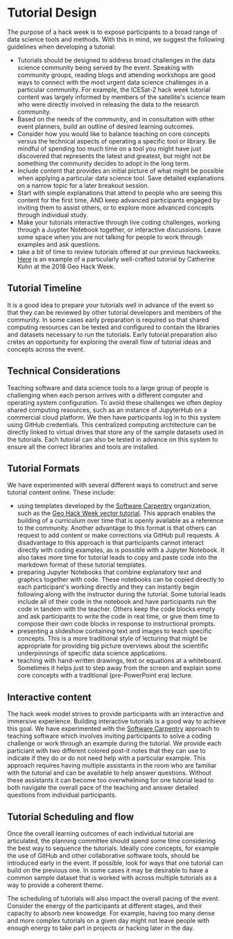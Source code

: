 # Tutorial Design

The purpose of a hack week is to expose participants to a broad range of data science tools and methods. With this in mind, we suggest the following guidelines when developing a tutorial:

* Tutorials should be designed to address broad challenges in the data science community being served by the event. Speaking with community groups, reading blogs and attending workshops are good ways to connect with the most urgent data science challenges in a particular community. For example, the ICESat-2 hack week tutorial content was largely informed by members of the satellite's science team who were directly involved in releasing the data to the research community. 
* Based on the needs of the community, and in consultation with other event planners, build an outline of desired learning outcomes.  
* Consider how you would like to balance teaching on core concepts versus the technical aspects of operating a specific tool or library. Be mindful of spending too much time on a tool you might have just discovered that represents the latest and greatest, but might not be something the community decides to adopt in the long term. 
* Include content that provides an initial picture of what might be possible when applying a particular data science tool. Save detailed explanations on a narrow topic for a later breakout session.
* Start with simple explanations that attend to people who are seeing this content for the first time, AND keep advanced participants engaged by inviting them to assist others, or to explore more advanced concepts through individual study.
* Make your tutorials interactive through live coding challenges, working through a Juypter Notebook together, or interactive discussions. Leave some space when you are not talking for people to work through examples and ask questions. 
* take a bit of time to review tutorials offered at our previous hackweeks. [Here](https://www.youtube.com/watch?v=VMJ1ZO48cwU) is an example of a particularly well-crafted tutorial by Catherine Kuhn at the 2018 Geo Hack Week.

## Tutorial Timeline

It is a good idea to prepare your tutorials well in advance of the event so that they can be reviewed by other tutorial developers and members of the community. In some cases early preparation is required so that shared computing resources can be tested and configured to contain the libraries and datasets necessary to run the tutorials. Early tutorial preparation also cretes an opportunity for exploring the overall flow of tutorial ideas and concepts across the event. 

## Technical Considerations

Teaching software and data science tools to a large group of people is challenging when each person arrives with a different computer and operating system configuration. To avoid these challenges we often deploy shared computing resources, such as an instance of JupyterHub on a commercial cloud platform. We then have participants log in to this system using GitHub credentials. This centralized computing architecture can be directly linked to virtual drives that store any of the sample datasets used in the tutorials. Each tutorial can also be tested in advance on this system to ensure all the correct libraries and tools are installed.

## Tutorial Formats

We have experimented with several different ways to construct and serve tutorial content online. These include:

* using templates developed by the [Software Carpentry](https://software-carpentry.org/) organization, such as the [Geo Hack Week vector tutorial](https://github.com/geohackweek/vector). This apprach enables the building of a curriculum over time that is openly available as a reference to the community. Another advantage to this format is that others can request to add content or make corrections via GitHub pull requests. A disadvantage to this approach is that participants cannot interact directly with coding examples, as is possible with a Jupyter Notebook. It also takes more time for tutorial leads to copy and paste code into the markdown format of these tutorial templates.   
* preparing Jupyter Notebooks that combine explanatory text and graphics together with code. These notebooks can be copied directly to each participant's working directly and they can instantly begin following along with the instructor during the tutorial. Some tutorial leads include all of their code in the notebook and have participants run the code in tandem with the teacher. Others keep the code blocks empty and ask participants to write the code in real time, or give them time to compose their own code blocks in response to instructional prompts.
* presenting a slideshow containing text and images to teach specific concepts. This is a more traditional style of lecturing that might be appropriate for providing big picture overviews about the scientific underpinnings of specific data science applications.
* teaching with hand-written drawings, text or equations at a whiteboard. Sometimes it helps just to step away from the screen and explain some core concepts with a traditional (pre-PowerPoint era) lecture.

## Interactive content

The hack week model strives to provide participants with an interactive and immersive experience. Building interactive tutorials is a good way to achieve this goal. We have experimented with the [Software Carpentry](https://software-carpentry.org/) approach to teaching software which involves inviting participants to solve a coding challenge or work through an example during the tutorial. We provide each particiant with two different colored post-it notes that they can use to indicate if they do or do not need help with a particular example. This approach requires having multiple assistants in the room who are familiar with the tutorial and can be available to help answer questions. Without these assistants it can become too overwhelming for one tutorial lead to both navigate the overall pace of the teaching and answer detailed questions from individual participants. 

## Tutorial Scheduling and flow

Once the overall learning outcomes of each individual tutorial are articulated, the planning committee should spend some time considering the best way to sequence the tutorials. Ideally core concepts, for example the use of GitHub and other collaborative software tools, should be introduced early in the event. If possible, look for ways that one tutorial can build on the previous one. In some cases it may be desirable to have a common sample dataset that is worked with across multiple tutorials as a way to provide a coherent theme. 

The scheduling of tutorials will also impact the overall pacing of the event. Consider the energy of the participants at different stages, and their capacity to absorb new knowedge. For example, having too many dense and more complex tutorials on a given day might not leave people with enough energy to take part in projects or hacking later in the day.  